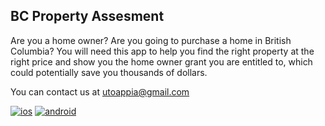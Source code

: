 ## BC Property Assesment

Are you a home owner? Are you going to purchase a home in British Columbia? You will need this app to help you find the right property at the right price and show you the home owner grant you are entitled to, which could potentially save you thousands of dollars.

You can contact us at utoappia@gmail.com

[![ios](http://logoonline.mtvnimages.com/uri/mgid:file:gsp:entertainment-assets:/logo/app/iOS/ios.jpg?quality=0.85&width=378&height=213&crop=true "iOS")](https://itunes.apple.com/us/app/bc-property-assesment/id1111361895?ls=1&mt=8)
[![android](http://logoonline.mtvnimages.com/uri/mgid:file:gsp:entertainment-assets:/logo/app/android.jpg?quality=0.85&width=378&height=213&crop=true "android")](https://play.google.com/store/apps/details?id=com.utoappia.canadapropertyassessment&hl=en_CA)
